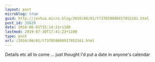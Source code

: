 ```yaml
---
layout: post
microblog: true
guid: http://joshua.micro.blog/2016/06/01/t737859808917852161.html
post_id: 35629
date: 2016-06-01T15:14:21+1100
lastmod: 2019-07-30T17:41:23+1100
type: post
url: /2016/06/01/t737859808917852161.html
---
```

Details etc all to come ... just thought I'd put a date in anyone's calendar
